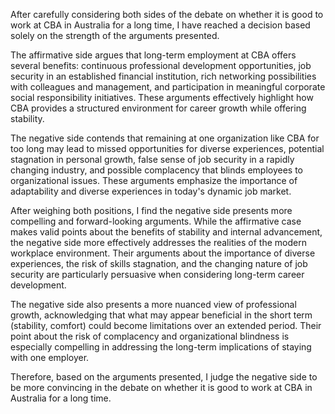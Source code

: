 After carefully considering both sides of the debate on whether it is good to work at CBA in Australia for a long time, I have reached a decision based solely on the strength of the arguments presented.

The affirmative side argues that long-term employment at CBA offers several benefits: continuous professional development opportunities, job security in an established financial institution, rich networking possibilities with colleagues and management, and participation in meaningful corporate social responsibility initiatives. These arguments effectively highlight how CBA provides a structured environment for career growth while offering stability.

The negative side contends that remaining at one organization like CBA for too long may lead to missed opportunities for diverse experiences, potential stagnation in personal growth, false sense of job security in a rapidly changing industry, and possible complacency that blinds employees to organizational issues. These arguments emphasize the importance of adaptability and diverse experiences in today's dynamic job market.

After weighing both positions, I find the negative side presents more compelling and forward-looking arguments. While the affirmative case makes valid points about the benefits of stability and internal advancement, the negative side more effectively addresses the realities of the modern workplace environment. Their arguments about the importance of diverse experiences, the risk of skills stagnation, and the changing nature of job security are particularly persuasive when considering long-term career development.

The negative side also presents a more nuanced view of professional growth, acknowledging that what may appear beneficial in the short term (stability, comfort) could become limitations over an extended period. Their point about the risk of complacency and organizational blindness is especially compelling in addressing the long-term implications of staying with one employer.

Therefore, based on the arguments presented, I judge the negative side to be more convincing in the debate on whether it is good to work at CBA in Australia for a long time.
